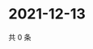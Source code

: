 # 2021-12-13

共 0 条

<!-- BEGIN WEIBO -->
<!-- 最后更新时间 Mon Dec 13 2021 11:12:11 GMT+0800 (China Standard Time) -->

<!-- END WEIBO -->
